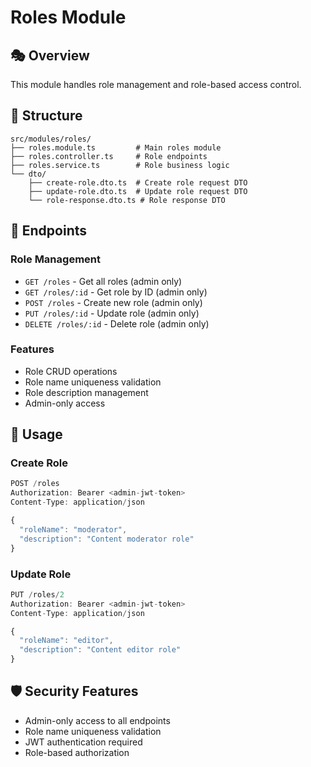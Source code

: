 # Roles Module

## 🎭 Overview
This module handles role management and role-based access control.

## 📁 Structure
```
src/modules/roles/
├── roles.module.ts         # Main roles module
├── roles.controller.ts     # Role endpoints
├── roles.service.ts        # Role business logic
└── dto/
    ├── create-role.dto.ts  # Create role request DTO
    ├── update-role.dto.ts  # Update role request DTO
    └── role-response.dto.ts # Role response DTO
```

## 🚀 Endpoints

### Role Management
- `GET /roles` - Get all roles (admin only)
- `GET /roles/:id` - Get role by ID (admin only)
- `POST /roles` - Create new role (admin only)
- `PUT /roles/:id` - Update role (admin only)
- `DELETE /roles/:id` - Delete role (admin only)

### Features
- Role CRUD operations
- Role name uniqueness validation
- Role description management
- Admin-only access

## 🔧 Usage

### Create Role
```typescript
POST /roles
Authorization: Bearer <admin-jwt-token>
Content-Type: application/json

{
  "roleName": "moderator",
  "description": "Content moderator role"
}
```

### Update Role
```typescript
PUT /roles/2
Authorization: Bearer <admin-jwt-token>
Content-Type: application/json

{
  "roleName": "editor",
  "description": "Content editor role"
}
```

## 🛡️ Security Features
- Admin-only access to all endpoints
- Role name uniqueness validation
- JWT authentication required
- Role-based authorization
